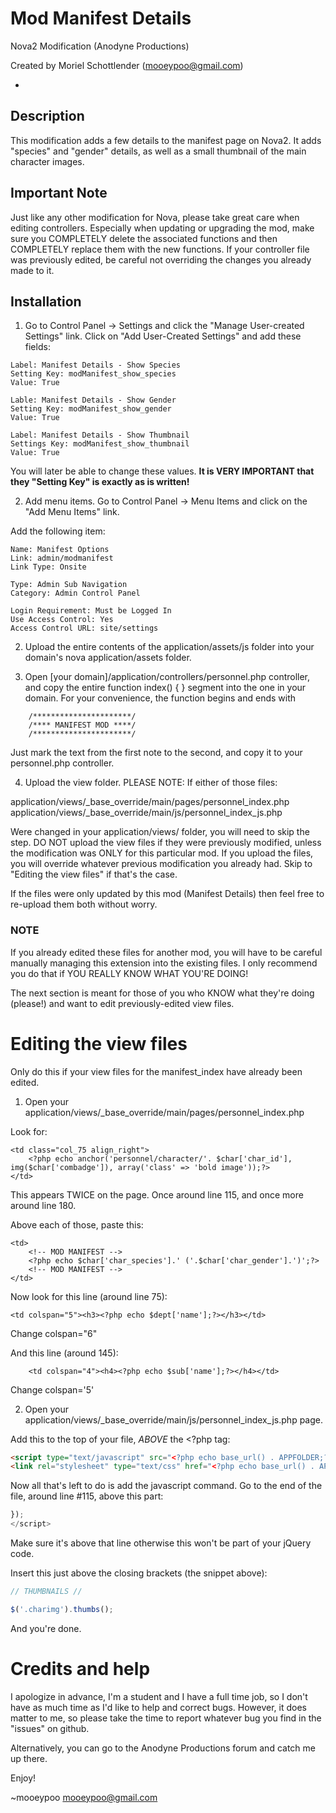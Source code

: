 Mod Manifest Details
====================
Nova2 Modification (Anodyne Productions)

Created by Moriel Schottlender (mooeypoo@gmail.com)

-

## Description
This modification adds a few details to the manifest page on Nova2. 
It adds "species" and "gender" details, as well as a small thumbnail of the main character images. 

## Important Note
Just like any other modification for Nova, please take great care when editing controllers. Especially when updating or upgrading the mod, make sure you COMPLETELY delete the associated functions and then COMPLETELY replace them with the new functions.
If your controller file was previously edited, be careful not overriding the changes you already made to it.

## Installation

1. Go to Control Panel -> Settings and click the "Manage User-created Settings" link.
Click on "Add User-Created Settings" and add these fields:

```
Label: Manifest Details - Show Species
Setting Key: modManifest_show_species
Value: True
```

```
Lable: Manifest Details - Show Gender
Setting Key: modManifest_show_gender
Value: True
```

```
Label: Manifest Details - Show Thumbnail
Settings Key: modManifest_show_thumbnail
Value: True
```

You will later be able to change these values. 
**It is VERY IMPORTANT that they "Setting Key" is exactly as is written!**

2. Add menu items.  Go to Control Panel -> Menu Items and click on the "Add Menu Items" link.

Add the following item:

```
Name: Manifest Options
Link: admin/modmanifest
Link Type: Onsite

Type: Admin Sub Navigation
Category: Admin Control Panel

Login Requirement: Must be Logged In
Use Access Control: Yes
Access Control URL: site/settings
```


2. Upload the entire contents of the application/assets/js folder into your domain's nova application/assets folder.

3. Open [your domain]/application/controllers/personnel.php controller, and copy the entire function index() { } segment into the one in your domain. For your convenience, the function begins and ends with

```
	/**********************/
	/**** MANIFEST MOD ****/
	/**********************/
```

Just mark the text from the first note to the second, and copy it to your personnel.php controller.

4. Upload the view folder. PLEASE NOTE: If either of those files:

application/views/_base_override/main/pages/personnel_index.php
application/views/_base_override/main/js/personnel_index_js.php

Were changed in your application/views/ folder, you will need to skip the step. DO NOT upload the view files if they were previously modified, unless the modification was ONLY for this particular mod. If you upload the files, you will override whatever previous modification you already had. Skip to "Editing the view files" if that's the case.

If the files were only updated by this mod (Manifest Details) then feel free to re-upload them both without worry.

### NOTE
If you already edited these files for another mod, you will have to be careful manually managing this extension into the existing files. I only recommend you do that if YOU REALLY KNOW WHAT YOU'RE DOING! 

The next section is meant for those of you who KNOW what they're doing (please!) and want to edit previously-edited view files.

# Editing the view files
Only do this if your view files for the manifest_index have already been edited. 

1. Open your application/views/_base_override/main/pages/personnel_index.php

Look for:

```
<td class="col_75 align_right">
	<?php echo anchor('personnel/character/'. $char['char_id'], img($char['combadge']), array('class' => 'bold image'));?>
</td>
```

This appears TWICE on the page. Once around line 115, and once more around line 180.

Above each of those, paste this:

```
<td>
	<!-- MOD MANIFEST -->
	<?php echo $char['char_species'].' ('.$char['char_gender'].')';?>
	<!-- MOD MANIFEST -->
</td>
```

Now look for this line (around line 75):

```
<td colspan="5"><h3><?php echo $dept['name'];?></h3></td>
```

Change colspan="6"

And this line (around 145): 

```
	<td colspan="4"><h4><?php echo $sub['name'];?></h4></td>
```

Change colspan='5'

2. Open your application/views/_base_override/main/js/personnel_index_js.php page.

Add this to the top of your file, *ABOVE* the <?php tag:

```html
<script type="text/javascript" src="<?php echo base_url() . APPFOLDER;?>/assets/js/jquery.thumbs.js"></script>
<link rel="stylesheet" type="text/css" href="<?php echo base_url() . APPFOLDER;?>/assets/js/jquery.thumbs.css" />
```

Now all that's left to do is add the javascript command. Go to the end of the file, around line #115, above this part:

```javascript
});
</script>
```

Make sure it's above that line otherwise this won't be part of your jQuery code. 

Insert this just above the closing brackets (the snippet above):

```javascript
// THUMBNAILS //

$('.charimg').thumbs();

```

And you're done. 

Credits and help
================
I apologize in advance, I'm a student and I have a full time job, so I don't have as much time as I'd like to help and correct bugs. However, it does matter to me, so please take the time to report whatever bug you find in the "issues" on github.

Alternatively, you can go to the Anodyne Productions forum and catch me up there.

Enjoy!

~mooeypoo
mooeypoo@gmail.com